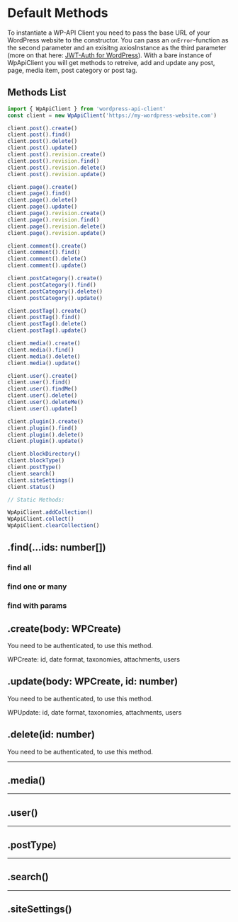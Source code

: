 # Default Methods

To instantiate a WP-API Client you need to pass the base URL of your WordPress
website to the constructor. You can pass an `onError`-function as the second
parameter and an exisitng axiosInstance as the third parameter (more on that here:
[JWT-Auth for WordPress](#jwt-auth-for-wordpress)).
With a bare instance of WpApiClient you will get methods to retreive, add and
update any post, page, media item, post category or post tag.

## Methods List

```typescript
import { WpApiClient } from 'wordpress-api-client'
const client = new WpApiClient('https://my-wordpress-website.com')

client.post().create()
client.post().find()
client.post().delete()
client.post().update()
client.post().revision.create()
client.post().revision.find()
client.post().revision.delete()
client.post().revision.update()

client.page().create()
client.page().find()
client.page().delete()
client.page().update()
client.page().revision.create()
client.page().revision.find()
client.page().revision.delete()
client.page().revision.update()

client.comment().create()
client.comment().find()
client.comment().delete()
client.comment().update()

client.postCategory().create()
client.postCategory().find()
client.postCategory().delete()
client.postCategory().update()

client.postTag().create()
client.postTag().find()
client.postTag().delete()
client.postTag().update()

client.media().create()
client.media().find()
client.media().delete()
client.media().update()

client.user().create()
client.user().find()
client.user().findMe()
client.user().delete()
client.user().deleteMe()
client.user().update()

client.plugin().create()
client.plugin().find()
client.plugin().delete()
client.plugin().update()

client.blockDirectory()
client.blockType()
client.postType()
client.search()
client.siteSettings()
client.status()

// Static Methods:

WpApiClient.addCollection()
WpApiClient.collect()
WpApiClient.clearCollection()

```

## .find(...ids: number[])

### find all

### find one or many

### find with params

## .create(body: WPCreate<WPPost>)

You need to be authenticated, to use this method.

WPCreate: id, date format, taxonomies, attachments, users

## .update(body: WPCreate<WPPost>, id: number)

You need to be authenticated, to use this method.

WPUpdate: id, date format, taxonomies, attachments, users

## .delete(id: number)

You need to be authenticated, to use this method.

---

## .media()

---

## .user()

---

## .postType)

---

## .search()

---

## .siteSettings()

